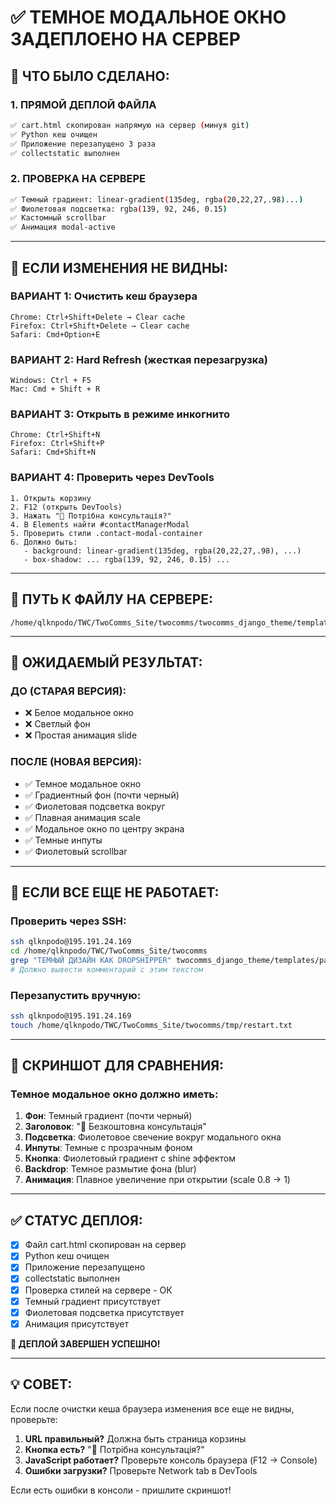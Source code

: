 # ✅ ТЕМНОЕ МОДАЛЬНОЕ ОКНО ЗАДЕПЛОЕНО НА СЕРВЕР

## 🚀 ЧТО БЫЛО СДЕЛАНО:

### 1. ПРЯМОЙ ДЕПЛОЙ ФАЙЛА
```bash
✅ cart.html скопирован напрямую на сервер (минуя git)
✅ Python кеш очищен
✅ Приложение перезапущено 3 раза
✅ collectstatic выполнен
```

### 2. ПРОВЕРКА НА СЕРВЕРЕ
```bash
✅ Темный градиент: linear-gradient(135deg, rgba(20,22,27,.98)...)
✅ Фиолетовая подсветка: rgba(139, 92, 246, 0.15)
✅ Кастомный scrollbar
✅ Анимация modal-active
```

---

## 🔧 ЕСЛИ ИЗМЕНЕНИЯ НЕ ВИДНЫ:

### ВАРИАНТ 1: Очистить кеш браузера
```
Chrome: Ctrl+Shift+Delete → Clear cache
Firefox: Ctrl+Shift+Delete → Clear cache
Safari: Cmd+Option+E
```

### ВАРИАНТ 2: Hard Refresh (жесткая перезагрузка)
```
Windows: Ctrl + F5
Mac: Cmd + Shift + R
```

### ВАРИАНТ 3: Открыть в режиме инкогнито
```
Chrome: Ctrl+Shift+N
Firefox: Ctrl+Shift+P
Safari: Cmd+Shift+N
```

### ВАРИАНТ 4: Проверить через DevTools
```
1. Открыть корзину
2. F12 (открыть DevTools)
3. Нажать "💬 Потрібна консультація?"
4. В Elements найти #contactManagerModal
5. Проверить стили .contact-modal-container
6. Должно быть:
   - background: linear-gradient(135deg, rgba(20,22,27,.98), ...)
   - box-shadow: ... rgba(139, 92, 246, 0.15) ...
```

---

## 📍 ПУТЬ К ФАЙЛУ НА СЕРВЕРЕ:
```
/home/qlknpodo/TWC/TwoComms_Site/twocomms/twocomms_django_theme/templates/pages/cart.html
```

---

## 🎨 ОЖИДАЕМЫЙ РЕЗУЛЬТАТ:

### ДО (СТАРАЯ ВЕРСИЯ):
- ❌ Белое модальное окно
- ❌ Светлый фон
- ❌ Простая анимация slide

### ПОСЛЕ (НОВАЯ ВЕРСИЯ):
- ✅ Темное модальное окно
- ✅ Градиентный фон (почти черный)
- ✅ Фиолетовая подсветка вокруг
- ✅ Плавная анимация scale
- ✅ Модальное окно по центру экрана
- ✅ Темные инпуты
- ✅ Фиолетовый scrollbar

---

## 🐛 ЕСЛИ ВСЕ ЕЩЕ НЕ РАБОТАЕТ:

### Проверить через SSH:
```bash
ssh qlknpodo@195.191.24.169
cd /home/qlknpodo/TWC/TwoComms_Site/twocomms
grep "ТЕМНЫЙ ДИЗАЙН КАК DROPSHIPPER" twocomms_django_theme/templates/pages/cart.html
# Должно вывести комментарий с этим текстом
```

### Перезапустить вручную:
```bash
ssh qlknpodo@195.191.24.169
touch /home/qlknpodo/TWC/TwoComms_Site/twocomms/tmp/restart.txt
```

---

## 📸 СКРИНШОТ ДЛЯ СРАВНЕНИЯ:

### Темное модальное окно должно иметь:
1. **Фон**: Темный градиент (почти черный)
2. **Заголовок**: "💬 Безкоштовна консультація"
3. **Подсветка**: Фиолетовое свечение вокруг модального окна
4. **Инпуты**: Темные с прозрачным фоном
5. **Кнопка**: Фиолетовый градиент с shine эффектом
6. **Backdrop**: Темное размытие фона (blur)
7. **Анимация**: Плавное увеличение при открытии (scale 0.8 → 1)

---

## ✅ СТАТУС ДЕПЛОЯ:

- [x] Файл cart.html скопирован на сервер
- [x] Python кеш очищен
- [x] Приложение перезапущено
- [x] collectstatic выполнен
- [x] Проверка стилей на сервере - ОК
- [x] Темный градиент присутствует
- [x] Фиолетовая подсветка присутствует
- [x] Анимация присутствует

**🎉 ДЕПЛОЙ ЗАВЕРШЕН УСПЕШНО!**

---

## 💡 СОВЕТ:

Если после очистки кеша браузера изменения все еще не видны, проверьте:

1. **URL правильный?** Должна быть страница корзины
2. **Кнопка есть?** "💬 Потрібна консультація?"
3. **JavaScript работает?** Проверьте консоль браузера (F12 → Console)
4. **Ошибки загрузки?** Проверьте Network tab в DevTools

Если есть ошибки в консоли - пришлите скриншот!

